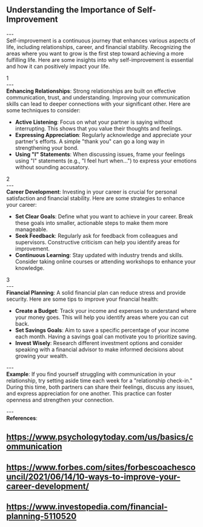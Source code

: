 ## Understanding the Importance of Self-Improvement <br>
---<br>
Self-improvement is a continuous journey that enhances various aspects of life, including relationships, career, and financial stability. Recognizing the areas where you want to grow is the first step toward achieving a more fulfilling life. Here are some insights into why self-improvement is essential and how it can positively impact your life.

1<br>
---<br>
**Enhancing Relationships**: Strong relationships are built on effective communication, trust, and understanding. Improving your communication skills can lead to deeper connections with your significant other. Here are some techniques to consider:
   - **Active Listening**: Focus on what your partner is saying without interrupting. This shows that you value their thoughts and feelings.
   - **Expressing Appreciation**: Regularly acknowledge and appreciate your partner's efforts. A simple "thank you" can go a long way in strengthening your bond.
   - **Using "I" Statements**: When discussing issues, frame your feelings using "I" statements (e.g., "I feel hurt when...") to express your emotions without sounding accusatory.

2<br>
---<br>
**Career Development**: Investing in your career is crucial for personal satisfaction and financial stability. Here are some strategies to enhance your career:
   - **Set Clear Goals**: Define what you want to achieve in your career. Break these goals into smaller, actionable steps to make them more manageable.
   - **Seek Feedback**: Regularly ask for feedback from colleagues and supervisors. Constructive criticism can help you identify areas for improvement.
   - **Continuous Learning**: Stay updated with industry trends and skills. Consider taking online courses or attending workshops to enhance your knowledge.

3<br>
---<br>
**Financial Planning**: A solid financial plan can reduce stress and provide security. Here are some tips to improve your financial health:
   - **Create a Budget**: Track your income and expenses to understand where your money goes. This will help you identify areas where you can cut back.
   - **Set Savings Goals**: Aim to save a specific percentage of your income each month. Having a savings goal can motivate you to prioritize saving.
   - **Invest Wisely**: Research different investment options and consider speaking with a financial advisor to make informed decisions about growing your wealth.

---<br>
**Example**: If you find yourself struggling with communication in your relationship, try setting aside time each week for a "relationship check-in." During this time, both partners can share their feelings, discuss any issues, and express appreciation for one another. This practice can foster openness and strengthen your connection.

---<br>
**References**: 
## https://www.psychologytoday.com/us/basics/communication 
## https://www.forbes.com/sites/forbescoachescouncil/2021/06/14/10-ways-to-improve-your-career-development/ 
## https://www.investopedia.com/financial-planning-5110520